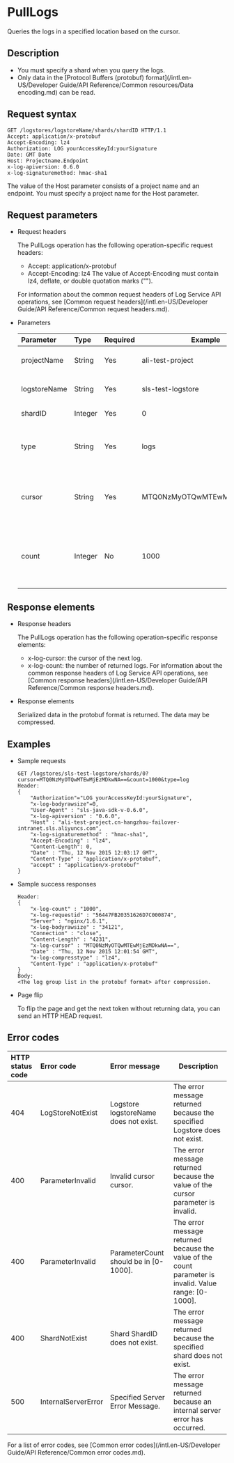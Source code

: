 # PullLogs

Queries the logs in a specified location based on the cursor.

## Description

-   You must specify a shard when you query the logs.
-   Only data in the [Protocol Buffers \(protobuf\) format](/intl.en-US/Developer Guide/API Reference/Common resources/Data encoding.md) can be read.

## Request syntax

```
GET /logstores/logstoreName/shards/shardID HTTP/1.1
Accept: application/x-protobuf
Accept-Encoding: lz4
Authorization: LOG yourAccessKeyId:yourSignature
Date: GMT Date
Host: Projectname.Endpoint
x-log-apiversion: 0.6.0
x-log-signaturemethod: hmac-sha1
```

The value of the Host parameter consists of a project name and an endpoint. You must specify a project name for the Host parameter.

## Request parameters

-   Request headers

    The PullLogs operation has the following operation-specific request headers:

    -   Accept: application/x-protobuf
    -   Accept-Encoding: lz4
    The value of Accept-Encoding must contain lz4, deflate, or double quotation marks \(""\).

    For information about the common request headers of Log Service API operations, see [Common request headers](/intl.en-US/Developer Guide/API Reference/Common request headers.md).

-   Parameters

    |Parameter|Type|Required|Example|Description|
    |:--------|:---|:-------|-------|:----------|
    |projectName|String|Yes|ali-test-project|The name of the project.|
    |logstoreName|String|Yes|sls-test-logstore|The name of the Logstore.|
    |shardID|Integer|Yes|0|The ID of the shard.|
    |type|String|Yes|logs|The request type. Set the value to logs.|
    |cursor|String|Yes|MTQ0NzMyOTQwMTEwMjEzMDkwNA|The cursor. It indicates the position from which data is read.|
    |count|Integer|No|1000|The number of log groups to return. Valid values: 1 to 1000.|


## Response elements

-   Response headers

    The PullLogs operation has the following operation-specific response elements:

    -   x-log-cursor: the cursor of the next log.
    -   x-log-count: the number of returned logs.
    For information about the common response headers of Log Service API operations, see [Common response headers](/intl.en-US/Developer Guide/API Reference/Common response headers.md).

-   Response elements

    Serialized data in the protobuf format is returned. The data may be compressed.


## Examples

-   Sample requests

    ```
    GET /logstores/sls-test-logstore/shards/0? cursor=MTQ0NzMyOTQwMTEwMjEzMDkwNA==&count=1000&type=log  
    Header:
    {
        "Authorization"="LOG yourAccessKeyId:yourSignature", 
        "x-log-bodyrawsize"=0, 
        "User-Agent" : "sls-java-sdk-v-0.6.0", 
        "x-log-apiversion" : "0.6.0", 
        "Host" : "ali-test-project.cn-hangzhou-failover-intranet.sls.aliyuncs.com", 
        "x-log-signaturemethod" : "hmac-sha1", 
        "Accept-Encoding" : "lz4", 
        "Content-Length": 0,
        "Date" : "Thu, 12 Nov 2015 12:03:17 GMT",
        "Content-Type" : "application/x-protobuf", 
        "accept" : "application/x-protobuf"
    }
    ```

-   Sample success responses

    ```
    Header:
    {
        "x-log-count" : "1000", 
        "x-log-requestid" : "56447FB20351626D7C000874", 
        "Server" : "nginx/1.6.1", 
        "x-log-bodyrawsize" : "34121", 
        "Connection" : "close", 
        "Content-Length" : "4231", 
        "x-log-cursor" : "MTQ0NzMyOTQwMTEwMjEzMDkwNA==", 
        "Date" : "Thu, 12 Nov 2015 12:01:54 GMT", 
        "x-log-compresstype" : "lz4", 
        "Content-Type" : "application/x-protobuf"
    }
    Body:
    <The log group list in the protobuf format> after compression.
    ```

-   Page flip

    To flip the page and get the next token without returning data, you can send an HTTP HEAD request.


## Error codes

|HTTP status code|Error code|Error message|Description|
|:---------------|:---------|:------------|-----------|
|404|LogStoreNotExist|Logstore logstoreName does not exist.|The error message returned because the specified Logstore does not exist.|
|400|ParameterInvalid|Invalid cursor cursor.|The error message returned because the value of the cursor parameter is invalid.|
|400|ParameterInvalid|ParameterCount should be in \[0-1000\].|The error message returned because the value of the count parameter is invalid. Value range: \[0-1000\].|
|400|ShardNotExist|Shard ShardID does not exist.|The error message returned because the specified shard does not exist.|
|500|InternalServerError|Specified Server Error Message.|The error message returned because an internal server error has occurred.|

For a list of error codes, see [Common error codes](/intl.en-US/Developer Guide/API Reference/Common error codes.md).

